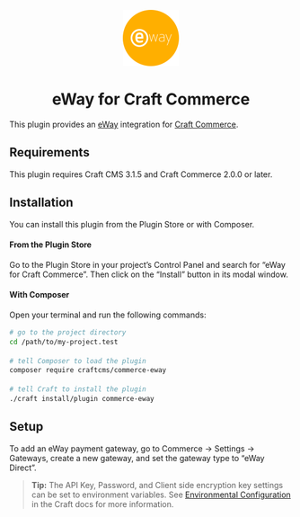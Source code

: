 <p align="center"><img src="./src/icon.svg" width="100" height="100" alt="eWay for Craft Commerce icon"></p>

<h1 align="center">eWay for Craft Commerce</h1>

This plugin provides an [eWay](https://www.eway.com.au/) integration for [Craft Commerce](https://craftcms.com/commerce).

## Requirements

This plugin requires Craft CMS 3.1.5 and Craft Commerce 2.0.0 or later.

## Installation

You can install this plugin from the Plugin Store or with Composer.

#### From the Plugin Store

Go to the Plugin Store in your project’s Control Panel and search for “eWay for Craft Commerce”. Then click on the “Install” button in its modal window.

#### With Composer

Open your terminal and run the following commands:

```bash
# go to the project directory
cd /path/to/my-project.test

# tell Composer to load the plugin
composer require craftcms/commerce-eway

# tell Craft to install the plugin
./craft install/plugin commerce-eway
```

## Setup

To add an eWay payment gateway, go to Commerce → Settings → Gateways, create a new gateway, and set the gateway type to “eWay Direct”.

> **Tip:** The API Key, Password, and Client side encryption key settings can be set to environment variables. See [Environmental Configuration](https://docs.craftcms.com/v3/config/environments.html) in the Craft docs for more information.